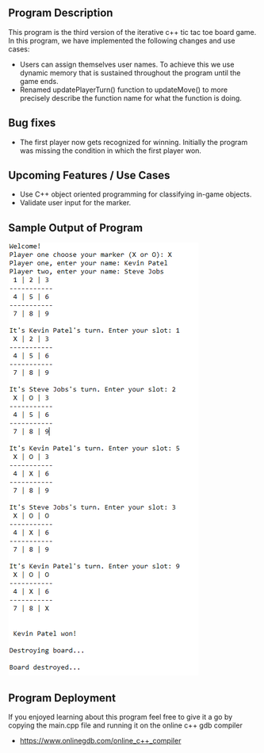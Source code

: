 ## Program Description 

This program is the third version of the iterative c++ tic tac toe board game. 
In this program, we have implemented the following changes and use cases: 

* Users can assign themselves user names. To achieve this we use dynamic memory that is 
sustained throughout the program until the game ends. 
* Renamed updatePlayerTurn() function to updateMove() to more precisely describe the function 
name for what the function is doing. 

## Bug fixes
* The first player now gets recognized for winning. Initially the program was missing the 
condition in which the first player won. 


## Upcoming Features / Use Cases 
* Use C++ object oriented programming for classifying in-game objects. 
* Validate user input for the marker. 

## Sample Output of Program 
![Same output of the Program](output.png)

## Program Deployment 
If you enjoyed learning about this program feel free to give it a go 
by copying the main.cpp file and running it on the online c++ gdb compiler
* https://www.onlinegdb.com/online_c++_compiler

   

